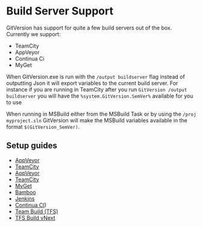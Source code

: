 # Build Server Support
GitVersion has support for quite a few build servers out of the box. Currently we support:

 - TeamCity
 - AppVeyor
 - Continua Ci
 - MyGet

When GitVersion.exe is run with the `/output buildserver` flag instead of outputting Json it will export variables to the current build server.
For instance if you are running in TeamCity after you run `GitVersion /output buildserver` you will have the `%system.GitVersion.SemVer%` available for you to use

When running in MSBuild either from the MSBuild Task or by using the `/proj myproject.sln` GitVersion will make the MSBuild variables available in the format `$(GitVersion_SemVer)`.

## Setup guides
 - [AppVeyor](more-info/build-server-setup/appveyor.md)
 - [TeamCity](more-info/build-server-setup/teamCity.md)
 - [AppVeyor](more-info/build-server-setup/appveyor.md)
 - [TeamCity](more-info/build-server-setup/teamcity.md)
 - [MyGet](more-info/build-server-setup/myget.md)
 - [Bamboo](more-info/build-server-setup/bamboo.md)
 - [Jenkins](more-info/build-server-setup/jenkins.md)
 - [Continua CI](more-info/build-server-setup/continua.md))
 - [Team Build (TFS)](more-info/build-server-setup/teambuild.md)
 - [TFS Build vNext](more-info/build-server-setup/tfs-build-vnext.md)
